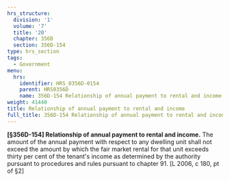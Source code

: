 ```yaml
---
hrs_structure:
  division: '1'
  volume: '7'
  title: '20'
  chapter: 356D
  section: 356D-154
type: hrs_section
tags:
  - Government
menu:
  hrs:
    identifier: HRS_0356D-0154
    parent: HRS0356D
    name: 356D-154 Relationship of annual payment to rental and income
weight: 41440
title: Relationship of annual payment to rental and income
full_title: 356D-154 Relationship of annual payment to rental and income
---
```

**[§356D-154] Relationship of annual payment to rental and income.** The amount of the annual payment with respect to any dwelling unit shall not exceed the amount by which the fair market rental for that unit exceeds thirty per cent of the tenant's income as determined by the authority pursuant to procedures and rules pursuant to chapter 91\. [L 2006, c 180, pt of §2]